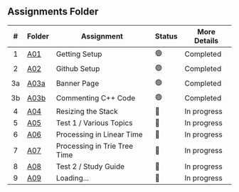 ##  Assignments Folder

|   #   | Folder | Assignment |    Status  | More Details
| :---: | ----------- | ---------------------- |    ----------- |----------- |
|   1   | <a href="https://docs.google.com/spreadsheets/d/1SvxY7V82s1o-MfIch2vWafe0FpAWLEObwlbyb2lK7yk/edit#gid=0">A01</a>     | Getting Setup    |   🟢  | Completed |
|   2   | <a href="../../">A02</a>     | Github Setup    |    🟢  | Completed|
|   3a   | <a href="A03a">A03a</a>     | Banner Page   |    🟢  | Completed|
|   3b   | <a href="A03b">A03b</a>     | Commenting C++ Code   |    🟢  | Completed|
|   4   | <a href="A04">A04</a>     | Resizing the Stack   |    🔴  | In progress|
|   5   | <a href="A05">A05</a>     | Test 1 / Various Topics   |    🔴  | In progress|
|   6   | <a href="A06">A06</a>     | Processing in Linear Time   |    🔴  | In progress|
|   7   | <a href="A07">A07</a>     | Processing in Trie Tree Time   |    🔴  | In progress|
|   8   | <a href="A08">A08</a>     | Test 2 / Study Guide   |    🔴  | In progress|
|   9   | <a href="A09">A09</a>     | Loading...   |    🔴  | In progress|

